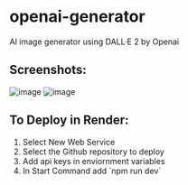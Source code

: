 # openai-generator
AI image generator using DALL·E 2 by Openai

## Screenshots:
![image](https://user-images.githubusercontent.com/67569126/206912635-e0482614-8066-4cc8-b812-d67dea344992.png)
![image](https://user-images.githubusercontent.com/67569126/206912666-4d3d028c-fd9e-490a-8eef-2098b70d7712.png)

## To Deploy in Render:
<ol type="1">
<li>Select New Web Service</li>
<li>Select the Github repository to deploy</li>
<li>Add api keys in enviornment variables</li>
<li>In Start Command add `npm run dev`</li>

